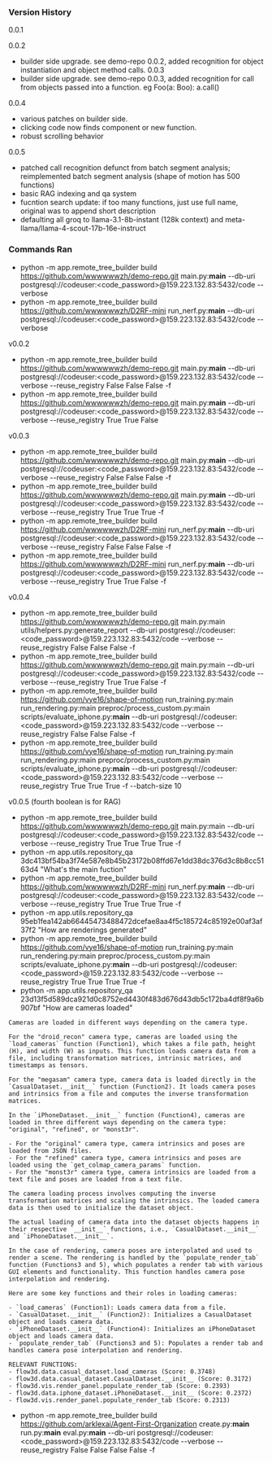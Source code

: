 ### Version History
0.0.1

0.0.2
- builder side upgrade. see demo-repo 0.0.2, added recognition for object instantiation and object method calls.
0.0.3
- builder side upgrade. see demo-repo 0.0.3, added recognition for call from objects passed into a function. eg Foo(a: Boo): a.call()

0.0.4
- various patches on builder side. 
- clicking code now finds component or new function.
- robust scrolling behavior

0.0.5
- patched call recognition defunct from batch segment analysis; reimplemented batch segment analysis (shape of motion has 500 functions) 
- basic RAG indexing and qa system
- fucntion search update: if too many functions, just use full name, original was to append short description
- defaulting all groq to llama-3.1-8b-instant (128k context) and meta-llama/llama-4-scout-17b-16e-instruct

### Commands Ran
- python -m app.remote_tree_builder build https://github.com/wwwwwwzh/demo-repo.git main.py:__main__   --db-uri postgresql://codeuser:<code_password>@159.223.132.83:5432/code   --verbose
- python -m app.remote_tree_builder build https://github.com/wwwwwwzh/D2RF-mini  run_nerf.py:__main__   --db-uri postgresql://codeuser:<code_password>@159.223.132.83:5432/code   --verbose

v0.0.2 
- python -m app.remote_tree_builder build https://github.com/wwwwwwzh/demo-repo.git main.py:__main__   --db-uri postgresql://codeuser:<code_password>@159.223.132.83:5432/code   --verbose --reuse_registry False False False -f
- python -m app.remote_tree_builder build https://github.com/wwwwwwzh/demo-repo.git main.py:__main__   --db-uri postgresql://codeuser:<code_password>@159.223.132.83:5432/code   --verbose --reuse_registry True True False

v0.0.3
- python -m app.remote_tree_builder build https://github.com/wwwwwwzh/demo-repo.git main.py:__main__   --db-uri postgresql://codeuser:<code_password>@159.223.132.83:5432/code   --verbose --reuse_registry False False False -f
- python -m app.remote_tree_builder build https://github.com/wwwwwwzh/demo-repo.git main.py:__main__   --db-uri postgresql://codeuser:<code_password>@159.223.132.83:5432/code   --verbose --reuse_registry True True True -f
- python -m app.remote_tree_builder build https://github.com/wwwwwwzh/D2RF-mini run_nerf.py:__main__   --db-uri postgresql://codeuser:<code_password>@159.223.132.83:5432/code   --verbose --reuse_registry False False False -f
- python -m app.remote_tree_builder build https://github.com/wwwwwwzh/D2RF-mini run_nerf.py:__main__   --db-uri postgresql://codeuser:<code_password>@159.223.132.83:5432/code   --verbose --reuse_registry True True False -f

v0.0.4
- python -m app.remote_tree_builder build https://github.com/wwwwwwzh/demo-repo.git main.py:main utils/helpers.py:generate_report --db-uri postgresql://codeuser:<code_password>@159.223.132.83:5432/code --verbose --reuse_registry False False False -f
- python -m app.remote_tree_builder build https://github.com/wwwwwwzh/demo-repo.git main.py:main --db-uri postgresql://codeuser:<code_password>@159.223.132.83:5432/code --verbose --reuse_registry True True False -f
- python -m app.remote_tree_builder build https://github.com/vye16/shape-of-motion run_training.py:main run_rendering.py:main preproc/process_custom.py:main scripts/evaluate_iphone.py:__main__  --db-uri postgresql://codeuser:<code_password>@159.223.132.83:5432/code   --verbose --reuse_registry False False False -f
- python -m app.remote_tree_builder build https://github.com/vye16/shape-of-motion run_training.py:main run_rendering.py:main preproc/process_custom.py:main scripts/evaluate_iphone.py:__main__   --db-uri postgresql://codeuser:<code_password>@159.223.132.83:5432/code --verbose --reuse_registry True True True -f --batch-size 10

v0.0.5 (fourth boolean is for RAG)
- python -m app.remote_tree_builder build https://github.com/wwwwwwzh/demo-repo.git main.py:main --db-uri postgresql://codeuser:<code_password>@159.223.132.83:5432/code --verbose --reuse_registry True True True True -f
- python -m app.utils.repository_qa 3dc413bf54ba3f74e587e8b45b23172b08ffd67e1dd38dc376d3c8b8cc5163d4 "What's the main fuction"
- python -m app.remote_tree_builder build https://github.com/wwwwwwzh/D2RF-mini run_nerf.py:__main__ --db-uri postgresql://codeuser:<code_password>@159.223.132.83:5432/code --verbose --reuse_registry True True True True -f
- python -m app.utils.repository_qa 95eb1fea142ab66445473488472dcefae8aa4f5c185724c85192e00af3af37f2 "How are renderings generated"
- python -m app.remote_tree_builder build https://github.com/vye16/shape-of-motion run_training.py:main run_rendering.py:main preproc/process_custom.py:main scripts/evaluate_iphone.py:__main__ --db-uri postgresql://codeuser:<code_password>@159.223.132.83:5432/code --verbose --reuse_registry True True True True -f
- python -m app.utils.repository_qa 23d13f5d589dca921d0c8752ed4430f483d676d43db5c172ba4df8f9a6b907bf "How are cameras loaded"
```
Cameras are loaded in different ways depending on the camera type.

For the "droid_recon" camera type, cameras are loaded using the `load_cameras` function (Function1), which takes a file path, height (H), and width (W) as inputs. This function loads camera data from a file, including transformation matrices, intrinsic matrices, and timestamps as tensors.

For the "megasam" camera type, camera data is loaded directly in the `CasualDataset.__init__` function (Function2). It loads camera poses and intrinsics from a file and computes the inverse transformation matrices.

In the `iPhoneDataset.__init__` function (Function4), cameras are loaded in three different ways depending on the camera type: "original", "refined", or "monst3r". 

- For the "original" camera type, camera intrinsics and poses are loaded from JSON files.
- For the "refined" camera type, camera intrinsics and poses are loaded using the `get_colmap_camera_params` function.
- For the "monst3r" camera type, camera intrinsics are loaded from a text file and poses are loaded from a text file.

The camera loading process involves computing the inverse transformation matrices and scaling the intrinsics. The loaded camera data is then used to initialize the dataset object. 

The actual loading of camera data into the dataset objects happens in their respective `__init__` functions, i.e., `CasualDataset.__init__` and `iPhoneDataset.__init__`. 

In the case of rendering, camera poses are interpolated and used to render a scene. The rendering is handled by the `populate_render_tab` function (Functions3 and 5), which populates a render tab with various GUI elements and functionality. This function handles camera pose interpolation and rendering. 

Here are some key functions and their roles in loading cameras:

- `load_cameras` (Function1): Loads camera data from a file.
- `CasualDataset.__init__` (Function2): Initializes a CasualDataset object and loads camera data.
- `iPhoneDataset.__init__` (Function4): Initializes an iPhoneDataset object and loads camera data. 
- `populate_render_tab` (Functions3 and 5): Populates a render tab and handles camera pose interpolation and rendering.

RELEVANT FUNCTIONS:
- flow3d.data.casual_dataset.load_cameras (Score: 0.3748)
- flow3d.data.casual_dataset.CasualDataset.__init__ (Score: 0.3172)
- flow3d.vis.render_panel.populate_render_tab (Score: 0.2393)
- flow3d.data.iphone_dataset.iPhoneDataset.__init__ (Score: 0.2372)
- flow3d.vis.render_panel.populate_render_tab (Score: 0.2313)
```

- python -m app.remote_tree_builder build https://github.com/arklexai/Agent-First-Organization create.py:__main__ run.py:__main__ eval.py:__main__ --db-uri postgresql://codeuser:<code_password>@159.223.132.83:5432/code --verbose --reuse_registry False False False False -f